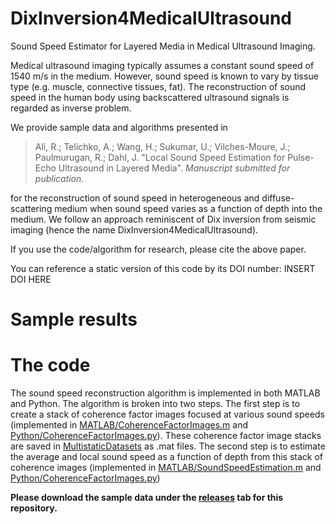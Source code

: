 # DixInversion4MedicalUltrasound

Sound Speed Estimator for Layered Media in Medical Ultrasound Imaging. 

Medical ultrasound imaging typically assumes a constant sound speed of 1540 m/s in the medium. However, sound speed is known to vary by tissue type (e.g. muscle, connective tissues, fat). The reconstruction of sound speed in the human body using backscattered ultrasound signals is regarded as inverse problem. 

We provide sample data and algorithms presented in

> Ali, R.; Telichko, A.; Wang, H.; Sukumar, U.; Vilches-Moure, J.; Paulmurugan, R.; Dahl, J. "Local Sound Speed Estimation for Pulse-Echo Ultrasound in Layered Media". *Manuscript submitted for publication.*

for the reconstruction of sound speed in heterogeneous and diffuse-scattering medium when sound speed varies as a function of depth into the medium. We follow an approach reminiscent of Dix inversion from seismic imaging (hence the name DixInversion4MedicalUltrasound).

If you use the code/algorithm for research, please cite the above paper. 

You can reference a static version of this code by its DOI number:
INSERT DOI HERE

# Sample results

# The code
The sound speed reconstruction algorithm is implemented in both MATLAB and Python. The algorithm is broken into two steps. The first step is to create a stack of coherence factor images focused at various sound speeds (implemented in [MATLAB/CoherenceFactorImages.m](MATLAB/CoherenceFactorImages.m) and [Python/CoherenceFactorImages.py](Python/CoherenceFactorImages.py)). These coherence factor image stacks are saved in [MultistaticDatasets](MultistaticDatasets) as .mat files. The second step is to estimate the average and local sound speed as a function of depth from this stack of coherence images (implemented in [MATLAB/SoundSpeedEstimation.m](MATLAB/SoundSpeedEstimation.m) and [Python/CoherenceFactorImages.py](Python/SoundSpeedEstimation.py))

**Please download the sample data under the [releases](https://github.com/rehmanali1994/DixInversion4MedicalUltrasound/releases) tab for this repository.**
